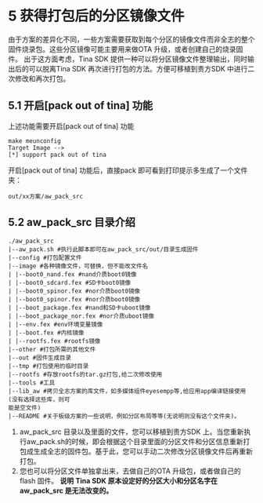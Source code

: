 # 5 获得打包后的分区镜像文件



由于方案的差异化不同，一些方案需要获取到每个分区的镜像文件而非全志的整个固件烧录包。这些分区镜像可能主要用来做OTA 升级，或者创建自己的烧录固件。
出于这方面考虑，Tina SDK 提供一种可以将分区镜像文件整理输出，同时输出后的可以脱离Tina SDK 再次进行打包的方法。方便可移植到贵方SDK 中进行二次修改和再次打包。

## 5.1 开启[pack out of tina] 功能

上述功能需要开启[pack out of tina] 功能

```
make meunconfig
Target Image -->
[*] support pack out of tina
```

开启[pack out of tina] 功能后，直接pack 即可看到打印提示多生成了一个文件夹：

```
out/xx方案/aw_pack_src
```

## 5.2 aw_pack_src 目录介绍

```
./aw_pack_src
|--aw_pack.sh #执行此脚本即可在aw_pack_src/out/目录生成固件
|--config #打包配置文件
|--image #各种镜像文件，可替换，但不能改文件名
| |--boot0_nand.fex #nand介质boot0镜像
| |--boot0_sdcard.fex #SD卡boot0镜像
| |--boot0_spinor.fex #nor介质boot0镜像
| |--boot0_spinor.fex #nor介质boot0镜像
| |--boot_package.fex #nand和SD卡uboot镜像
| |--boot_package_nor.fex #nor介质uboot镜像
| |--env.fex #env环境变量镜像
| |--boot.fex #内核镜像
| |--rootfs.fex #rootfs镜像
|--other #打包所需的其他文件
|--out #固件生成目录
|--tmp #打包使用的临时目录
|--rootfs #存放rootfs的tar.gz打包,给二次修改使用
|--tools #工具
|--lib_aw #拷贝全志方案的库文件，如多媒体组件eyesempp等,给应用app编译链接使用(没有选择这些库，则可
能是空文件)
|--README #关于板级方案的一些说明，例如分区布局等等(无说明则没有这个文件夹)。
```

1. aw_pack_src 目录以及里面的文件，您可以移植到贵方SDK 上。当您重新执行aw_pack.sh的时候，即会根据这个目录里面的分区文件和分区信息重新打包成生成全志的固件包。基于此，您可以手动二次修改分区镜像文件后再重新打包。
2. 您也可以将分区文件单独拿出来，去做自己的OTA 升级包，或者做自己的flash 固件。
   **说明**
   **Tina SDK 原本设定好的分区大小和分区名字在aw_pack_src 是无法改变的。**